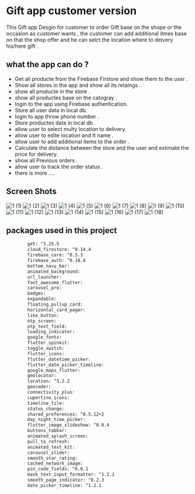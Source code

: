 # Gift app customer version

This Gift app Desgin for customer to order Gift base on the shope or the occasion as customer wants ,
the customer can add additional itmes  base on that the shop offer and he can selct the location where to delvery his/here gift .

## what the app can do ?
- Get all producte from the Firebase Firstore and show them to the user .
- Show all stores in the app and show all its retaings .
- show all producte in the store .
- show all productes base on the catogray .
- login to the app using Firebase authentication.
- Store all user data in local db.
- login to app throw phone number .
- Store productes data in local db .
- allow user to select multy location to delivery.
- allow user to edite location and It name .
- allow user to add additional items to the order .
- Calculate the distance between the store and the user and estimate the price for delivery.
- show all Previous orders .
- allow user to track the order status .
- there is more ....

## Screen Shots
![1 (1)](https://user-images.githubusercontent.com/75394655/179645671-ff5420b3-3ea1-4c3c-9ec8-5f9e427efd38.jpg)
![1 (2)](https://user-images.githubusercontent.com/75394655/179645680-4f392c8b-35c0-407e-bca3-50ffe55edf86.jpg)
![1 (3)](https://user-images.githubusercontent.com/75394655/179645694-88ba4540-e137-4e4c-96fc-5d5d00e75a80.jpg)
![1 (4)](https://user-images.githubusercontent.com/75394655/179645698-131ebca3-c751-4695-8862-66caf023ab61.jpg)
![1 (5)](https://user-images.githubusercontent.com/75394655/179645700-2b2b4ff7-848e-4a92-aa11-5747cc84eb46.jpg)
![1 (6)](https://user-images.githubusercontent.com/75394655/179645708-16d91af5-1939-4b1b-9353-aba7d6900feb.jpg)
![1 (7)](https://user-images.githubusercontent.com/75394655/179645711-23596fea-f77c-4df2-805a-bf5575a62905.jpg)
![1 (8)](https://user-images.githubusercontent.com/75394655/179645713-a384ffc0-6c4c-42af-abad-ec51a4109c1f.jpg)
![1 (9)](https://user-images.githubusercontent.com/75394655/179645716-66a09c91-def4-495d-87c3-6cfdcf831d9e.jpg)
![1 (10)](https://user-images.githubusercontent.com/75394655/179645719-a2fbc081-b35d-47e7-9ed2-02ce5c48d2a5.jpg)
![1 (11)](https://user-images.githubusercontent.com/75394655/179645724-5dc0e6cb-65da-42c2-9e78-dc0f9ca12038.jpg)
![1 (12)](https://user-images.githubusercontent.com/75394655/179645731-d21e5d17-08df-4caf-8220-40e34c39ebcf.jpg)
![1 (13)](https://user-images.githubusercontent.com/75394655/179645735-27ac25c9-ba48-4350-8405-3216024cdefc.jpg)
![1 (14)](https://user-images.githubusercontent.com/75394655/179645740-3d754dd5-227a-48f2-8dda-875cdce168ec.jpg)
![1 (15)](https://user-images.githubusercontent.com/75394655/179645743-29fc7102-6cc9-443e-a94c-394882686182.jpg)
![1 (16)](https://user-images.githubusercontent.com/75394655/179645748-1e53dfbd-4ab5-499f-a39e-002869349da8.jpg)
![1 (17)](https://user-images.githubusercontent.com/75394655/179645751-bfc500e1-0d57-4675-86ad-b02e6faab6a8.jpg)
![1 (18)](https://user-images.githubusercontent.com/75394655/179645753-f5197b87-4a79-431f-8965-56edd6590c13.jpg)

## packages used in this project
```sh
        get: ^3.25.5
        cloud_firestore: ^0.14.4
        firebase_core: ^0.5.3
        firebase_auth: ^0.18.4
        bottom_navy_bar:
        animated_background:
        url_launcher:
        font_awesome_flutter:
        carousel_pro:
        badges:
        expandable:
        floating_pullup_card:
        horizontal_card_pager:
        like_button:
        otp_screen:
        otp_text_field:
        loading_indicator:
        google_fonts:
        flutter_spinkit:
        toggle_switch:
        flutter_icons:
        flutter_datetime_picker:
        flutter_date_picker_timeline:
        google_maps_flutter:
        geolocator:
        location: ^3.2.2
        geocoder:
        connectivity_plus:
        cupertino_icons:
        timeline_tile:
        status_change:
        shared_preferences: ^0.5.12+2
        day_night_time_picker:
        flutter_image_slideshow: ^0.0.4
        buttons_tabbar:
        animated_splash_screen:
        pull_to_refresh:
        animated_text_kit:
        carousel_slider:
        smooth_star_rating:
        cached_network_image:
        pin_code_fields: ^6.0.1
        mask_text_input_formatter: ^1.2.1
        smooth_page_indicator: ^0.2.3
        date_picker_timeline: ^1.2.1
```




